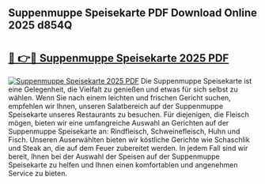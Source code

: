 ## Suppenmuppe Speisekarte PDF Download Online 2025 d854Q

# <h2><a href="http://gccgzqt.nevu.top/?p=Suppenmuppe+Speisekarte">🔗 👉🔴 Suppenmuppe Speisekarte 2025 PDF</a></h2>

[![Suppenmuppe Speisekarte 2025 PDF](https://i.imgur.com/dBaPXMq.png)](http://gccgzqt.nevu.top/?p=Suppenmuppe+Speisekarte)
Die Suppenmuppe Speisekarte ist eine Gelegenheit, die Vielfalt zu genießen und etwas für sich selbst zu wählen. Wenn Sie nach einem leichten und frischen Gericht suchen, empfehlen wir Ihnen, unseren Salatbereich auf der Suppenmuppe Speisekarte unseres Restaurants zu besuchen. Für diejenigen, die Fleisch mögen, bieten wir eine umfangreiche Auswahl an Gerichten auf der Suppenmuppe Speisekarte an: Rindfleisch, Schweinefleisch, Huhn und Fisch. Unseren Auserwählten bieten wir köstliche Gerichte wie Schaschlik und Steak an, die auf dem Feuer zubereitet werden. In jedem Fall sind wir bereit, Ihnen bei der Auswahl der Speisen auf der Suppenmuppe Speisekarte zu helfen und Ihnen einen komfortablen und angenehmen Service zu bieten.
